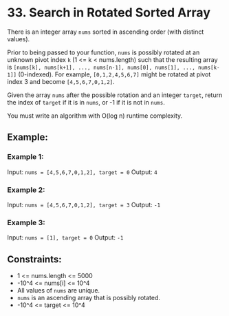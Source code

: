 # 33. Search in Rotated Sorted Array

There is an integer array `nums` sorted in ascending order (with distinct values).

Prior to being passed to your function, `nums` is possibly rotated at an unknown pivot index `k` (1 <= k < nums.length) such that the resulting array is `[nums[k], nums[k+1], ..., nums[n-1], nums[0], nums[1], ..., nums[k-1]]` (0-indexed). For example, `[0,1,2,4,5,6,7]` might be rotated at pivot index 3 and become `[4,5,6,7,0,1,2]`.

Given the array `nums` after the possible rotation and an integer `target`, return the index of `target` if it is in `nums`, or -1 if it is not in `nums`.

You must write an algorithm with O(log n) runtime complexity.

## Example:

### Example 1:

Input: `nums = [4,5,6,7,0,1,2], target = 0`
Output: `4`

### Example 2:

Input: `nums = [4,5,6,7,0,1,2], target = 3`
Output: `-1`

### Example 3:

Input: `nums = [1], target = 0`
Output: `-1`

## Constraints:

- 1 <= nums.length <= 5000
- -10^4 <= nums[i] <= 10^4
- All values of `nums` are unique.
- `nums` is an ascending array that is possibly rotated.
- -10^4 <= target <= 10^4
